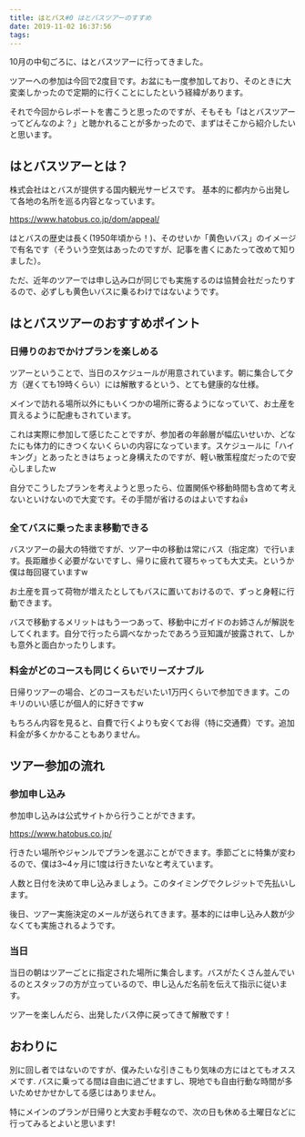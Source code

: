 ```yaml
---
title: はとバス#0 はとバスツアーのすすめ
date: 2019-11-02 16:37:56
tags:
---
```


10月の中旬ごろに、はとバスツアーに行ってきました。

ツアーへの参加は今回で2度目です。お盆にも一度参加しており、そのときに大変楽しかったので定期的に行くことにしたという経緯があります。

それで今回からレポートを書こうと思ったのですが、そもそも「はとバスツアーってどんなのよ？」と聴かれることが多かったので、まずはそこから紹介したいと思います。

<!-- more -->

## はとバスツアーとは？

株式会社はとバスが提供する国内観光サービスです。
基本的に都内から出発して各地の名所を巡る内容となっています。

https://www.hatobus.co.jp/dom/appeal/

はとバスの歴史は長く(1950年頃から！)、そのせいか「黄色いバス」のイメージで有名です（そういう空気はあったのですが、記事を書くにあたって改めて知りました）。

ただ、近年のツアーでは申し込み口が同じでも実施するのは協賛会社だったりするので、必ずしも黄色いバスに乗るわけではないようです。

## はとバスツアーのおすすめポイント

<h3>日帰りのおでかけプランを楽しめる</h3>
ツアーということで、当日のスケジュールが用意されています。朝に集合して夕方（遅くても19時くらい）には解散するという、とても健康的な仕様。

メインで訪れる場所以外にもいくつかの場所に寄るようになっていて、お土産を買えるように配慮もされています。

これは実際に参加して感じたことですが、参加者の年齢層が幅広いせいか、どなたにも体力的にきつくないくらいの内容になっています。スケジュールに「ハイキング」とあったときはちょっと身構えたのですが、軽い散策程度だったので安心しましたw

自分でこうしたプランを考えようと思ったら、位置関係や移動時間も含めて考えないといけないので大変です。その手間が省けるのはよいですね👍
<h3>全てバスに乗ったまま移動できる</h3>
バスツアーの最大の特徴ですが、ツアー中の移動は常にバス（指定席）で行います。長距離歩く必要がないですし、帰りに疲れて寝ちゃっても大丈夫。というか僕は毎回寝ていますw

お土産を買って荷物が増えたとしてもバスに置いておけるので、ずっと身軽に行動できます。

バスで移動するメリットはもう一つあって、移動中にガイドのお姉さんが解説をしてくれます。自分で行ったら調べなかったであろう豆知識が披露されて、しかも意外と面白かったりします。
<h3>料金がどのコースも同じくらいでリーズナブル</h3>
日帰りツアーの場合、どのコースもだいたい1万円くらいで参加できます。このキリのいい感じが個人的に好きですw

もちろん内容を見ると、自費で行くよりも安くてお得（特に交通費）です。追加料金が多くかかることもありません。

## ツアー参加の流れ

<h3>参加申し込み</h3>
参加申し込みは公式サイトから行うことができます。

https://www.hatobus.co.jp/

行きたい場所やジャンルでプランを選ぶことができます。季節ごとに特集が変わるので、僕は3~4ヶ月に1度は行きたいなと考えています。

人数と日付を決めて申し込みましょう。このタイミングでクレジットで先払いします。

後日、ツアー実施決定のメールが送られてきます。基本的には申し込み人数が少なくても実施されるようです。
<h3>当日</h3>
当日の朝はツアーごとに指定された場所に集合します。バスがたくさん並んでいるのとスタッフの方が立っているので、申し込んだ名前を伝えて指示に従います。

ツアーを楽しんだら、出発したバス停に戻ってきて解散です！

## おわりに

別に回し者ではないのですが、僕みたいな引きこもり気味の方にはとてもオススメです.
バスに乗ってる間は自由に過ごせますし、現地でも自由行動な時間が多いためせかせかしてる感じはありません。

特にメインのプランが日帰りと大変お手軽なので、次の日も休める土曜日などに行ってみるとよいと思います!